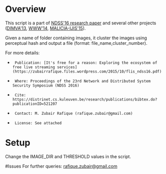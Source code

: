 # Overview
 This script is a part of [NDSS'16 research paper](https://zubairrafique.files.wordpress.com/2015/10/flis_ndss16.pdf) and several other projects ([DIMVA'13](http://software.imdea.org/~juanca/papers/cloud_dimva13.pdf), [WWW'14](http://www.syssec-project.eu/m/page-media/3/nikiforakis-fp215-www2014.pdf), [MALICIA-IJIS'15](http://link.springer.com/article/10.1007%2Fs10207-014-0248-7)). 
 
 Given a name of folder containing images, it cluster 
 the images using perceptual hash and output a file (format: file_name,cluster_number).
 
 For more details:
 *      Publication: [It's free for a reason: Exploring the ecosystem of free live streaming services] (https://zubairrafique.files.wordpress.com/2015/10/flis_ndss16.pdf)
 *      Where: Proceedings of the 23rd Network and Distributed System Security Symposium (NDSS 2016)
 *      Cite: https://distrinet.cs.kuleuven.be/research/publications/bibtex.do?publicationID=521207
 *      Contact: M. Zubair Rafique (rafique.zubair@gmail.com)
 *      License: See attached    

# Setup
Change the IMAGE_DIR and THRESHOLD values in the script.

#Issues
For further queries: rafique.zubair@gmail.com


